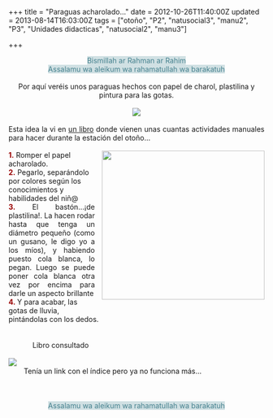 +++
title = "Paraguas acharolado..."
date = 2012-10-26T11:40:00Z
updated = 2013-08-14T16:03:00Z
tags = ["otoño", "P2", "natusocial3", "manu2", "P3", "Unidades didacticas", "natusocial2", "manu3"]

+++

<div dir="ltr" style="text-align: left;" trbidi="on"><div class="separator" style="clear: both; text-align: center;"></div><div class="separator" style="clear: both; text-align: center;"><span style="background-color: #d0e0e3; color: #45818e;">Bismillah ar Rahman ar Rahim</span></div><div class="separator" style="clear: both; text-align: center;"><span style="background-color: #d0e0e3; color: #45818e;">Assalamu wa aleikum wa rahamatullah wa barakatuh</span></div><div class="separator" style="clear: both;"><span style="background-color: #d0e0e3; color: #45818e;"><br /></span></div><div style="text-align: center;"><span style="text-align: justify;">Por aquí veréis unos paraguas hechos con papel de charol, plastilina y pintura para las gotas.</span></div><div style="text-align: center;"><span style="text-align: justify;"><br /></span></div><div class="separator" style="clear: both; text-align: center;"><a href="http://2.bp.blogspot.com/-LGJvdEAKnyI/UguNOX0AMxI/AAAAAAAAFcA/ZLdUZDvuogo/s1600/DSC03190.JPG" imageanchor="1" style="margin-left: 1em; margin-right: 1em;"><img border="0" src="http://2.bp.blogspot.com/-LGJvdEAKnyI/UguNOX0AMxI/AAAAAAAAFcA/ZLdUZDvuogo/s1600/DSC03190.JPG" /></a></div><div class="" style="clear: both; text-align: justify;"><br /></div><div class="" style="clear: both; text-align: justify;">Esta idea la vi en <a href="http://www.parramon.com/ficha.aspx?cod=P00275">un libro</a>&nbsp;donde vienen unas cuantas actividades manuales para hacer durante la estación del otoño...</div><div class="separator" style="clear: both; text-align: center;"></div><br /><div style="text-align: center;"><div style="text-align: left;"><a href="http://4.bp.blogspot.com/-PPFm9a8KHlc/UguNPLLReNI/AAAAAAAAFcI/jRUgatmsNvE/s1600/cats.jpg" imageanchor="1" style="clear: right; float: right; margin-bottom: 1em; margin-left: 1em;"><img border="0" src="http://4.bp.blogspot.com/-PPFm9a8KHlc/UguNPLLReNI/AAAAAAAAFcI/jRUgatmsNvE/s1600/cats.jpg" height="293" width="320" /></a><span style="color: #990000;"><b>1.</b></span> Romper el papel acharolado.</div><div style="text-align: left;"><span style="color: #990000; text-align: justify;"><b>2.</b>&nbsp;</span><span style="text-align: justify;">Pegarlo, separándolo por colores según los conocimientos y habilidades del niñ@</span></div><div style="text-align: justify;"><span style="color: #990000;"><b>3.</b></span>&nbsp;El bastón...¡de plastilina!. La hacen rodar hasta que tenga un diámetro pequeño (como un gusano, le digo yo a los míos), y habiendo puesto cola blanca, lo pegan. Luego se puede poner cola blanca otra vez por encima para darle un aspecto brillante</div><div><div style="text-align: left;"><b><span style="color: #990000;">4.&nbsp;</span></b>Y para acabar, las gotas de lluvia, pintándolas con los dedos.</div></div><div></div></div><div class="separator" style="clear: both; text-align: center;"></div><div style="text-align: justify;"><br /></div><div style="text-align: center;"><div style="text-align: left;"><br /></div></div><div class="separator" style="clear: both; text-align: center;"></div><span style="text-align: justify;">&nbsp; &nbsp; &nbsp; &nbsp; &nbsp; &nbsp; Libro consultado</span><br /><span style="text-align: justify;"><br /></span><div class="separator" style="clear: both; text-align: center;"><a href="http://www.parramon.com/ficha.aspx?cod=P00275" style="clear: left; float: left; margin-bottom: 1em; margin-right: 1em;"><img border="0" src="http://www.parramon.com/portadas/200/9788434221376.jpg" /></a></div><div style="text-align: justify;"><br /></div><div style="text-align: justify;">Tenía un link con el índice pero ya no funciona más...</div><div style="text-align: justify;"><br /></div><br /><div class="separator" style="clear: both; text-align: center;"><br /></div><div class="separator" style="clear: both; text-align: center;"><span style="background-color: #d0e0e3; color: #45818e;">Assalamu wa aleikum wa rahamatullah wa barakatuh</span></div></div>

